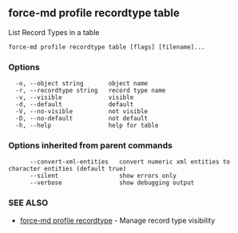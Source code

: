 ## force-md profile recordtype table

List Record Types in a table

```
force-md profile recordtype table [flags] [filename]...
```

### Options

```
  -o, --object string       object name
  -r, --recordtype string   record type name
  -v, --visible             visible
  -d, --default             default
  -V, --no-visible          not visible
  -D, --no-default          not default
  -h, --help                help for table
```

### Options inherited from parent commands

```
      --convert-xml-entities   convert numeric xml entities to character entities (default true)
      --silent                 show errors only
      --verbose                show debugging output
```

### SEE ALSO

* [force-md profile recordtype](force-md_profile_recordtype.md)	 - Manage record type visibility

